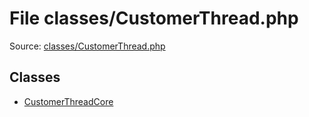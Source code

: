 File classes/CustomerThread.php
=========

Source: [classes/CustomerThread.php](https://github.com/PrestaShop/PrestaShop/blob/1.6.0.4/classes/CustomerThread.php)


Classes
-------

* [CustomerThreadCore](class.CustomerThreadCore.md)

